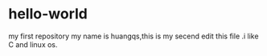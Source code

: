 # hello-world
my first repository 
my name is huangqs,this is my secend edit this file .i like C and linux os.
